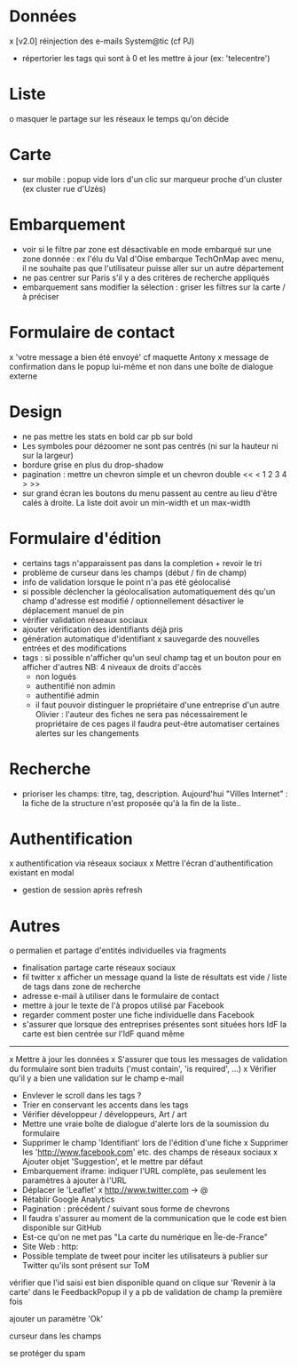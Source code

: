 


Données
=======
x [v2.0] réinjection des e-mails System@tic (cf PJ)
- répertorier les tags qui sont à 0 et les mettre à jour (ex: 'telecentre')


Liste
=====
o masquer le partage sur les réseaux le temps qu'on décide

Carte
======
- sur mobile : popup vide lors d'un clic sur marqueur proche d'un cluster (ex cluster rue d'Uzès)

Embarquement
============
- voir si le filtre par zone est désactivable en mode embarqué sur une zone donnée : ex l'élu du Val d'Oise embarque TechOnMap avec menu, il ne souhaite pas que l'utilisateur puisse aller sur un autre département
- ne pas centrer sur Paris s'il y a des critères de recherche appliqués
- embarquement sans modifier la sélection : griser les filtres sur la carte / à préciser

Formulaire de contact
=====================
x 'votre message a bien été envoyé' cf maquette Antony
x message de confirmation dans le popup lui-même et non dans une boîte de dialogue externe

Design
======
- ne pas mettre les stats en bold car pb sur bold
- Les symboles pour dézoomer ne sont pas centrés (ni sur la hauteur ni sur la largeur)
- bordure grise en plus du drop-shadow
- pagination : mettre un chevron simple et un chevron double <<  < 1 2 3 4 >  >>
- sur grand écran les boutons du menu passent au centre au lieu d'être calés à droite. La liste doit avoir un min-width et un max-width

Formulaire d'édition
====================
- certains tags n'apparaissent pas dans la completion + revoir le tri
- problème de curseur dans les champs (début / fin de champ)
- info de validation lorsque le point n'a pas été géolocalisé
- si possible déclencher la géolocalisation automatiquement dés qu'un champ d'adresse est modifié / optionnellement désactiver le déplacement manuel de pin
- vérifier validation réseaux sociaux
- ajouter vérification des identifiants déjà pris
- génération automatique d'identifiant 
x sauvegarde des nouvelles entrées et des modifications
- tags : si possible n'afficher qu'un seul champ tag et un bouton pour en afficher d'autres 
NB: 4 niveaux de droits d'accès
    - non logués
    - authentifié non admin
    - authentifié admin
    - il faut pouvoir distinguer le propriétaire d'une entreprise d'un autre
    Olivier : l'auteur des fiches ne sera pas nécessairement le propriétaire de ces pages
    il faudra peut-être automatiser certaines alertes sur les changements

Recherche
=========

- prioriser les champs: titre, tag, description. Aujourd'hui "Villes Internet" : la fiche de la structure n'est proposée qu'à la fin de la liste..

Authentification
================
x authentification via réseaux sociaux
x Mettre l'écran d'authentification existant en modal
- gestion de session après refresh

Autres
======
o permalien et partage d'entités individuelles via fragments
- finalisation partage carte réseaux sociaux
- fil twitter
x afficher un message quand la liste de résultats est vide / liste de tags dans zone de recherche
- adresse e-mail à utiliser dans le formulaire de contact
- mettre à jour le texte de l'à propos utilisé par Facebook
- regarder comment poster une fiche individuelle dans Facebook
- s'assurer que lorsque des entreprises présentes sont situées hors IdF la carte est bien centrée sur l'IdF quand même

----

x Mettre à jour les données
x S'assurer que tous les messages de validation du formulaire sont bien traduits ('must contain', 'is required', ...)
x Vérifier qu'il y a bien une validation sur le champ e-mail
- Envlever le scroll dans les tags ?
- Trier en conservant les accents dans les tags
- Vérifier développeur  / développeurs, Art / art
- Mettre une vraie boîte de dialogue d'alerte lors de la soumission du formulaire
- Supprimer le champ 'Identifiant' lors de l'édition d'une fiche
x Supprimer les 'http://www.facebook.com' etc. des champs de réseaux sociaux
x Ajouter objet 'Suggestion', et le mettre par défaut
- Embarquement iframe: indiquer l'URL complète, pas seulement les paramètres à ajouter à l'URL
- Déplacer le 'Leaflet'
x http://www.twitter.com -> @
- Rétablir Google Analytics
- Pagination : précédent / suivant sous forme de chevrons
- Il faudra s'assurer au moment de la communication que le code est bien disponible sur GitHub
- Est-ce qu'on ne met pas "La carte du numérique en Île-de-France"
- Site Web : http: 
- Possible template de tweet pour inciter les utilisateurs à publier sur Twitter qu'ils sont présent sur ToM

vérifier que l'id saisi est bien disponible
quand on clique sur 'Revenir à la carte' dans le FeedbackPopup il y a pb de validation de champ la première fois

ajouter un paramètre 'Ok'

curseur dans les champs

se protéger du spam

